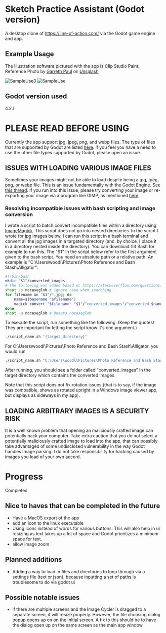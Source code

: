 # Sketch Practice Assistant (Godot version)
A desktop clone of https://line-of-action.com/ via the Godot game engine and app.

## Example Usage
The Illustration software pictured with the app is Clip Studio Paint. Reference Photo by <a href="https://unsplash.com/@garrethpb?utm_content=creditCopyText&utm_medium=referral&utm_source=unsplash">Garreth Paul</a> on <a href="https://unsplash.com/photos/yellow-lemon-fruit-on-clear-glass-bowl-euFGodD4O-M?utm_content=creditCopyText&utm_medium=referral&utm_source=unsplash">Unsplash</a>
  
![SampleUse0](https://github.com/wuemily2/sketch-practice-assistant-godot/assets/56324574/1925cbed-1088-4c65-b51c-e5c87ce4f820)
![SampleUse](https://github.com/wuemily2/sketch-practice-assistant-godot/assets/56324574/c37b4da0-56be-4f1a-94c2-785f6c5aa044)

## Godot version used
4.2.1

# PLEASE READ BEFORE USING
Currently the app support jpg, jpeg, png, and webp files. 
The type of files that are supported by Godot are listed [here](https://docs.godotengine.org/en/stable/tutorials/assets_pipeline/importing_images.html).
If you feel you have a need to use the other file types supported by Godot, please open an issue.

## ISSUES WITH LOADING VARIOUS IMAGE FILES
Sometimes your images might not be able to load despite being a jpg, jpeg, png, or webp file. 
This is an issue fundamentally with the Godot Engine. See [this thread](https://github.com/godotengine/godot/issues/45523).
If you run into this issue, please try converting your image or re-exporting your image via a program like GIMP, as mentioned [here](https://github.com/godotengine/godot/issues/45523#issuecomment-768977541).

### Resolving incompatible issues with bash scripting and image conversion
I wrote a script to batch convert incompatible files within a directory using [ImageMagick](https://imagemagick.org/index.php). This script does not go into nested directories.
In the script I wrote for jpg images below, I can run this script in a bash terminal and convert all the jpg images in a targeted directory (and, by choice, I place it in a directory nested inside the directory).
You can download Git Bash for example to run this.
The "$1" in the script below refer to the first argument given to the bash script. You need an absolute path or a relative path. An example is "C:\Users\woodl\Pictures\Photo Reference and Bash Stash\Alligator".
```bash
#!/bin/bash
mkdir "$1"/converted_images
# The following was added based on https://stackoverflow.com/questions/12259331/for-loop-for-multiple-extension-and-do-something-with-each-file
shopt -s nocaseglob # ignore case when searching
for filename in "$1"/*.jpg; do
    name=$(basename "$filename")
    magick convert "$filename" "$1"/"converted_images"/"converted_$name"
done
shopt -u nocaseglob # Unsets nocaseglob
```
To execute the script, run something like the following:  (Keep the quotes! They are important for letting the script know it's one argument.)

```bash
./script_name.sh "{target_directory}"
```
For C:\Users\woodl\Pictures\Photo Reference and Bash Stash\Alligator, you would run
```bash
./script_name.sh "C:\Users\woodl\Pictures\Photo Reference and Bash Stash\Alligator"
```
After running, you should see a folder called "converted_images" in the target directory which contains the converted images.

Note that this script does not fix rotation issues (that is to say, if the image was compatible, shows as rotated upright in a Windows image viewer app, but displays as sideways in my app).

## LOADING ARBITRARY IMAGES IS A SECURITY RISK
It is a well known problem that opening an maliciously crafted image can potentially hack your computer.
Take extra caution that you do not select a potentially maliciously crafted image to load into the app, that can possibly take advantaged of some undisclosed vulnerability in the way Godot handles image parsing.
I do not take responsibility for hacking caused by images you load of your own accord.

# Progress
Completed

## Nice to haves that can be completed in the future
- Have a MacOS export of the app
- add an icon to the linux executable
- Using icons instead of words for various buttons. This will also help in ui resizing as text takes up a lot of space and Godot prioritizes a minimum space for text.
- allow image zoom

## Planned additions
- Adding a way to load in files and directories to loop through via a settings file (text or json), because inputting a set of paths is troublesome to do via godot ui
## Possible notable issues
- if there are multiple screens and the Image Cycler is dragged to a separate screen, it will resize properly. However, the file choosing dialog popup opens up on on the initial screen. A fix to this should be to have the dialog open up on the same screen as the main app window
